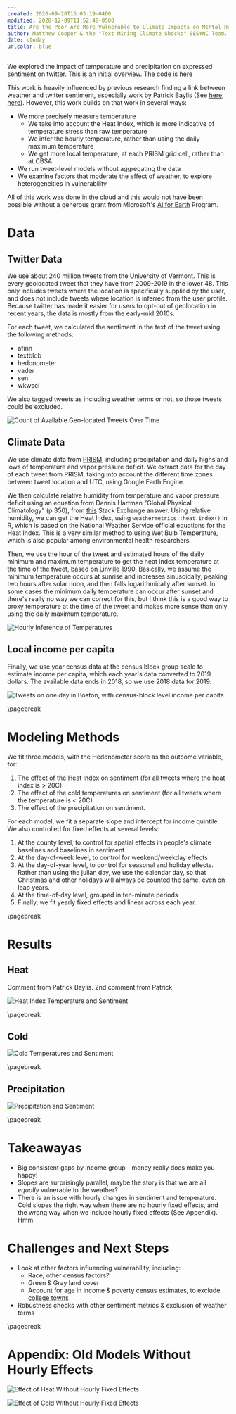 ```yaml
---
created: 2020-09-20T16:03:19-0400
modified: 2020-12-09T11:52:48-0500
title: Are the Poor Are More Vulnerable to Climate Impacts on Mental Health?
author: Matthew Cooper & the "Text Mining Climate Shocks" SESYNC Team.
date: \today
urlcolor: blue
---
```


We explored the impact of temperature and precipitation on expressed sentiment on twitter.  This is an initial overview.  The code is [here](https://github.com/mcooper/temp-sentiment)

This work is heavily influenced by previous research finding a link between weather and twitter sentiment, especially work by Patrick Baylis (See [here](https://doi.org/10.1371/journal.pone.0195750), [here](https://doi.org/10.1016/j.jpubeco.2020.104161)).  However, this work builds on that work in several ways:

* We more precisely measure temperature
  * We take into account the Heat Index, which is more indicative of temperature stress than raw temperature
  * We infer the hourly temperature, rather than using the daily maximum temperature
  * We get more local temperature, at each PRISM grid cell, rather than at CBSA
* We run tweet-level models without aggregating the data
* We examine factors that moderate the effect of weather, to explore heterogeneities in vulnerability

All of this work was done in the cloud and this would not have been possible without a generous grant from Microsoft's [AI for Earth](https://www.microsoft.com/en-us/ai/ai-for-earth) Program.

# Data

## Twitter Data
We use about 240 million tweets from the University of Vermont.  This is every geolocated tweet that they have from 2009-2019 in the lower 48.  This only includes tweets where the location is specifically supplied by the user, and does not include tweets where location is inferred from the user profile.  Because twitter has made it easier for users to opt-out of geolocation in recent years, the data is mostly from the early-mid 2010s.

For each tweet, we calculated the sentiment in the text of the tweet using the following methods:

* afinn
* textblob
* hedonometer
* vader
* sen
* wkwsci

We also tagged tweets as including weather terms or not, so those tweets could be excluded.

![Count of Available Geo-located Tweets Over Time](../res/TimeCount.png)

## Climate Data

We use climate data from [PRISM](https://prism.oregonstate.edu/), including precipitation and daily highs and lows of temperature and vapor pressure deficit.  We extract data for the day of each tweet from PRISM, taking into account the different time zones between tweet location and UTC, using Google Earth Engine.

We then calculate relative humidity from temperature and vapor pressure deficit using an equation from Dennis Hartman "Global Physical Climatology" (p 350),  from [this](https://physics.stackexchange.com/questions/4343/how-can-i-calculate-vapor-pressure-deficit-from-temperature-and-relative-humidit) Stack Exchange answer.  Using relative humidity, we can get the Heat Index, 
using `weathermetrics::heat.index()` in R, which is based on the National Weather Service official equations for the Heat Index.  This is a very similar method to using Wet Bulb Temperature, which is also popular among environmental health researchers.

Then, we use the hour of the tweet and estimated hours of the daily minimum and maximum temperature to get the heat index temperature at the time of the tweet, based on [Linville 1990](https://journals.ashs.org/hortsci/view/journals/hortsci/25/1/article-p14.xml).  Basically, we assume the minimum temperature occurs at sunrise and increases sinusoidally, peaking two hours after solar noon, and then falls logarithmically after sunset.  In some cases the minimum daily temperature can occur after sunset and there's really no way we can correct for this, but I think this is a good way to proxy temperature at the time of the tweet and makes more sense than only using the daily maximum temperature.

![Hourly Inference of Temperatures](../res/Estimating_Hours.png)

## Local income per capita
Finally, we use year census data at the census block group scale to estimate income per capita, which each year's data converted to 2019 dollars.  The available data ends in 2018, so we use 2018 data for 2019.

![Tweets on one day in Boston, with census-block level income per capita](../res/Boston_Map.png)

\pagebreak

# Modeling Methods

We fit three models, with the Hedonometer score as the outcome variable, for: 

1. The effect of the Heat Index on sentiment (for all tweets where the heat index is > 20C)
2. The effect of the cold temperatures on sentiment (for all tweets where the temperature is < 20C)
3. The effect of the precipitation on sentiment.

For each model, we fit a separate slope and intercept for income quintile. We also controlled for fixed effects at several levels:

1. At the county level, to control for spatial effects in people's climate baselines and baselines in sentiment
2. At the day-of-week level, to control for weekend/weekday effects
3. At the day-of-year level, to control for seasonal and holiday effects.  Rather than using the julian day, we use the calendar day, so that Christmas and other holidays will always be counted the same, even on leap years.
4. At the time-of-day level, grouped in ten-minute periods
5. Finally, we fit yearly fixed effects and linear across each year.

\pagebreak

#  Results
## Heat
Comment from Patrick Baylis. 2nd comment from Patrick

![Heat Index Temperature and Sentiment](../res/Income_Heat.png)

\pagebreak

## Cold

![Cold Temperatures and Sentiment](../res/Income_Cold.png)

\pagebreak

## Precipitation

![Precipitation and Sentiment](../res/Income_Rain.png)

\pagebreak

# Takeawayas

* Big consistent gaps by income group - money really does make you happy!
* Slopes are surprisingly parallel, maybe the story is that we are all *equally* vulnerable to the weather?
* There is an issue with hourly changes in sentiment and temperature.  Cold slopes the right way when there are no hourly fixed effects, and the wrong way when we include hourly fixed effects (See Appendix).  Hmm.

# Challenges and Next Steps

* Look at other factors influencing vulnerability, including:
  * Race, other census factors?
  * Green & Gray land cover
  * Account for age in income & poverty census estimates, to exclude [college towns](https://www.census.gov/library/stories/2018/10/off-campus-college-students-poverty.html)
* Robustness checks with other sentiment metrics & exclusion of weather terms

\pagebreak

# Appendix: Old Models Without Hourly Effects

![Effect of Heat Without Hourly Fixed Effects](../res/Income_Heat_NoHour.png)

![Effect of Cold Without Hourly Fixed Effects](../res/Income_Cold_NoHour.png)
